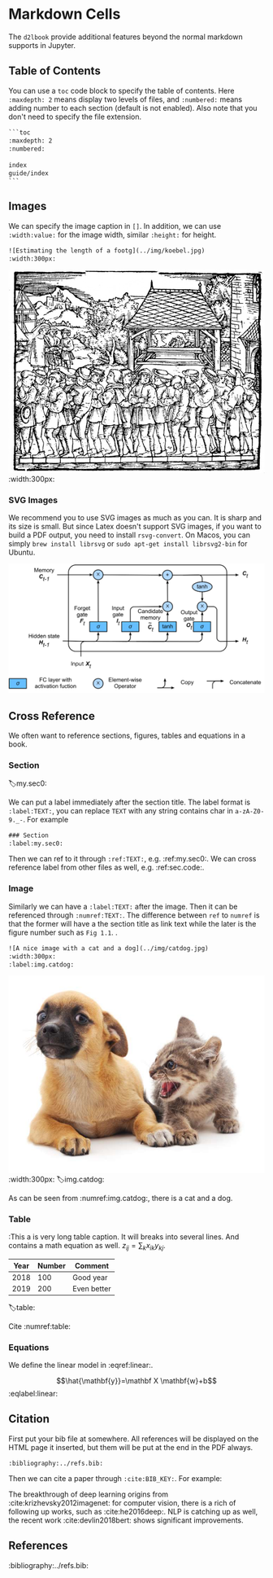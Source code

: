 # Markdown Cells

The `d2lbook` provide additional features beyond the normal markdown supports in
Jupyter.

## Table of Contents

You can use a `toc` code block to specify the table of contents.
Here `:maxdepth: 2` means display two levels of files, and `:numbered:` means
adding number to each section (default is not enabled). Also note that you don't
need to specify the file extension.

`````
```toc
:maxdepth: 2
:numbered:

index
guide/index
```
`````

## Images


We can specify the image caption in `[]`. In addition, we can use
`:width:value:` for the image width, similar `:height:` for height.

```
![Estimating the length of a footg](../img/koebel.jpg)
:width:300px:
```

![Estimating the length of a footg](../img/koebel.jpg)
:width:300px:


### SVG Images

We recommend you to use SVG images as much as you can. It is sharp and its size
is small. But since Latex doesn't support SVG images, if you want to build a PDF
output, you need to install `rsvg-convert`. On Macos, you can simply
`brew install librsvg` or `sudo apt-get install librsvg2-bin` for Ubuntu.

![A LSTM cell in SVG](../img/lstm.svg)


## Cross Reference


We often want to reference sections, figures, tables and equations in a book.

### Section
:label:my.sec0:


We can put a label immediately after the section title. The label format is
`:label:TEXT:`, you can replace `TEXT` with any string contains char in
`a-zA-Z0-9._-`. For example

```
### Section
:label:my.sec0:
```

Then we can ref to it through `:ref:TEXT:`, e.g. :ref:my.sec0:. We can cross
reference label from other files as well, e.g. :ref:sec.code:.

### Image


Similarly we can have a `:label:TEXT:` after the image. Then it can be
referenced through `:numref:TEXT:`. The difference between `ref` to `numref` is
that the former will have a the section title as link text while the later is
the figure number such as `Fig 1.1`. .

```
![A nice image with a cat and a dog](../img/catdog.jpg)
:width:300px:
:label:img.catdog:
```


![A nice image with a cat and a dog](../img/catdog.jpg)
:width:300px:
:label:img.catdog:

As can be seen from :numref:img.catdog:, there is a cat and a dog.

### Table

:This a is very long table caption. It will breaks into several lines. And
contains a math equation as well. $z_{ij} = \sum_{k}x_{ik}y_{kj}$.

| Year | Number | Comment |
| ---  | --- | --- |
| 2018 | 100 | Good year |
| 2019 | 200 | Even better |
:label:table:

Cite :numref:table:

### Equations

We define the linear model in :eqref:linear:.

$$\hat{\mathbf{y}}=\mathbf X \mathbf{w}+b$$
:eqlabel:linear:

## Citation

First put your bib file at somewhere. All references will be displayed on the HTML page it
inserted, but them will be put at the end in the PDF always.

```
:bibliography:../refs.bib:
```

Then we can cite a paper through `:cite:BIB_KEY:`. For example:

The breakthrough of deep learning origins from :cite:krizhevsky2012imagenet: for
computer vision, there is a rich of following up works, such as
:cite:he2016deep:. NLP is catching up as well, the recent work
:cite:devlin2018bert: shows significant improvements.

## References

:bibliography:../refs.bib:

